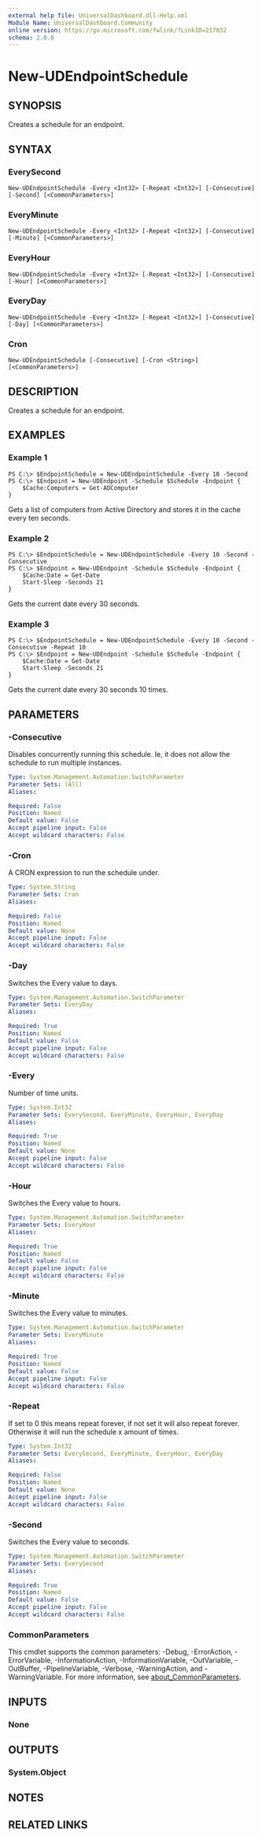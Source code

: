 ```yaml
---
external help file: UniversalDashboard.dll-Help.xml
Module Name: UniversalDashboard.Community
online version: https://go.microsoft.com/fwlink/?LinkID=217032
schema: 2.0.0
---
```


# New-UDEndpointSchedule

## SYNOPSIS
Creates a schedule for an endpoint.

## SYNTAX

### EverySecond
```
New-UDEndpointSchedule -Every <Int32> [-Repeat <Int32>] [-Consecutive] [-Second] [<CommonParameters>]
```

### EveryMinute
```
New-UDEndpointSchedule -Every <Int32> [-Repeat <Int32>] [-Consecutive] [-Minute] [<CommonParameters>]
```

### EveryHour
```
New-UDEndpointSchedule -Every <Int32> [-Repeat <Int32>] [-Consecutive] [-Hour] [<CommonParameters>]
```

### EveryDay
```
New-UDEndpointSchedule -Every <Int32> [-Repeat <Int32>] [-Consecutive] [-Day] [<CommonParameters>]
```

### Cron
```
New-UDEndpointSchedule [-Consecutive] [-Cron <String>] [<CommonParameters>]
```

## DESCRIPTION
Creates a schedule for an endpoint.

## EXAMPLES

### Example 1
```
PS C:\> $EndpointSchedule = New-UDEndpointSchedule -Every 10 -Second
PS C:\> $Endpoint = New-UDEndpoint -Schedule $Schedule -Endpoint {
    $Cache:Computers = Get-ADComputer
}
```

Gets a list of computers from Active Directory and stores it in the cache every ten seconds.

### Example 2
```
PS C:\> $EndpointSchedule = New-UDEndpointSchedule -Every 10 -Second -Consecutive
PS C:\> $Endpoint = New-UDEndpoint -Schedule $Schedule -Endpoint {
    $Cache:Date = Get-Date
	Start-Sleep -Seconds 21
}
```

Gets the current date every 30 seconds.

### Example 3
```
PS C:\> $EndpointSchedule = New-UDEndpointSchedule -Every 10 -Second -Consecutive -Repeat 10
PS C:\> $Endpoint = New-UDEndpoint -Schedule $Schedule -Endpoint {
    $Cache:Date = Get-Date
	Start-Sleep -Seconds 21
}
```

Gets the current date every 30 seconds 10 times.

## PARAMETERS

### -Consecutive
Disables concurrently running this schedule.
Ie, it does not allow the schedule to run multiple instances.

```yaml
Type: System.Management.Automation.SwitchParameter
Parameter Sets: (All)
Aliases:

Required: False
Position: Named
Default value: False
Accept pipeline input: False
Accept wildcard characters: False
```

### -Cron
A CRON expression to run the schedule under.

```yaml
Type: System.String
Parameter Sets: Cron
Aliases:

Required: False
Position: Named
Default value: None
Accept pipeline input: False
Accept wildcard characters: False
```

### -Day
Switches the Every value to days.

```yaml
Type: System.Management.Automation.SwitchParameter
Parameter Sets: EveryDay
Aliases:

Required: True
Position: Named
Default value: False
Accept pipeline input: False
Accept wildcard characters: False
```

### -Every
Number of time units.

```yaml
Type: System.Int32
Parameter Sets: EverySecond, EveryMinute, EveryHour, EveryDay
Aliases:

Required: True
Position: Named
Default value: None
Accept pipeline input: False
Accept wildcard characters: False
```

### -Hour
Switches the Every value to hours.

```yaml
Type: System.Management.Automation.SwitchParameter
Parameter Sets: EveryHour
Aliases:

Required: True
Position: Named
Default value: False
Accept pipeline input: False
Accept wildcard characters: False
```

### -Minute
Switches the Every value to minutes.

```yaml
Type: System.Management.Automation.SwitchParameter
Parameter Sets: EveryMinute
Aliases:

Required: True
Position: Named
Default value: False
Accept pipeline input: False
Accept wildcard characters: False
```

### -Repeat
If set to 0 this means repeat forever, if not set it will also repeat forever.
Otherwise it will run the schedule x amount of times.

```yaml
Type: System.Int32
Parameter Sets: EverySecond, EveryMinute, EveryHour, EveryDay
Aliases:

Required: False
Position: Named
Default value: None
Accept pipeline input: False
Accept wildcard characters: False
```

### -Second
Switches the Every value to seconds.

```yaml
Type: System.Management.Automation.SwitchParameter
Parameter Sets: EverySecond
Aliases:

Required: True
Position: Named
Default value: False
Accept pipeline input: False
Accept wildcard characters: False
```

### CommonParameters
This cmdlet supports the common parameters: -Debug, -ErrorAction, -ErrorVariable, -InformationAction, -InformationVariable, -OutVariable, -OutBuffer, -PipelineVariable, -Verbose, -WarningAction, and -WarningVariable. For more information, see [about_CommonParameters](http://go.microsoft.com/fwlink/?LinkID=113216).

## INPUTS

### None
## OUTPUTS

### System.Object
## NOTES

## RELATED LINKS
